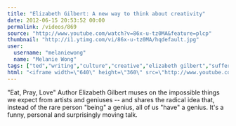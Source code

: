 ```yaml
---
title: "Elizabeth Gilbert: A new way to think about creativity"
date: 2012-06-15 20:53:52 00:00
permalink: /videos/869
source: "http://www.youtube.com/watch?v=86x-u-tz0MA&feature=plcp"
thumbnail: "http://i1.ytimg.com/vi/86x-u-tz0MA/hqdefault.jpg"
user:
  username: "melaniewong"
  name: "Melanie Wong"
tags: ["ted","writing","culture","creative","elizabeth gilbert","suffering"]
html: "<iframe width=\"640\" height=\"360\" src=\"http://www.youtube.com/embed/86x-u-tz0MA?wmode=transparent&fs=1&feature=oembed\" frameborder=\"0\" allowfullscreen></iframe>"
---
```


"Eat, Pray, Love" Author Elizabeth Gilbert muses on the impossible things we expect from artists and geniuses -- and shares the radical idea that, instead of the rare person "being" a genius, all of us "have" a genius. It's a funny, personal and surprisingly moving talk.